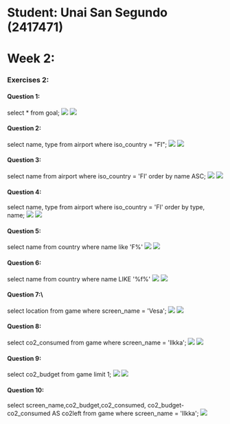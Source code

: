 # Student: Unai San Segundo (2417471)
# Week 2:
### Exercises 2:
#### Question 1:
select * from goal;
![](attachments/W2Q1.png)
![](attachments/W2Q1R.png)

#### Question 2:
select name, type from airport where iso_country = "FI";
![](attachments/W2Q2.png)
![](attachments/W2Q2R.png)

#### Question 3:
select name from airport where iso_country = 'FI' order by name ASC;
![](attachments/W2Q3.png)
![](attachments/W2Q3R.png)
#### Question 4:
select name, type from airport where iso_country = 'FI' order by type, name;
![](attachments/W2Q4.png)
![](attachments/W2Q4R.png)
#### Question 5:
select name from country where name like 'F%'
![](attachments/W2Q5.png)
![](attachments/W2Q5R.png)
#### Question 6:
select name from country where name LIKE '%f%'
![](attachments/W2Q6.png)
![](attachments/W2Q6R.png)
#### Question 7:\
select location from game where screen_name = 'Vesa';
![](attachments/W2Q7.png)
![](attachments/W2Q7R.png)
#### Question 8:
select co2_consumed from game where screen_name = 'Ilkka';
![](attachments/W2Q8.png)
![](attachments/W2Q8R.png)
#### Question 9:
select co2_budget from game limit 1;
![](attachments/W2Q9.png)
![](attachments/W2Q9R.png)
#### Question 10:
select screen_name,co2_budget,co2_consumed, co2_budget-co2_consumed AS co2left from game where screen_name = 'Ilkka';
![](attachments/W2Q10.png)